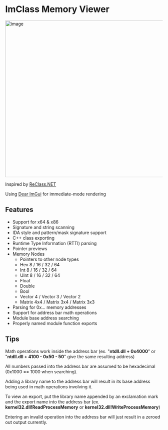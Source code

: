 # ImClass Memory Viewer

<img width="1209" height="499" alt="image" src="https://github.com/user-attachments/assets/bfa9c4f0-def8-4a83-84e4-e76b6bfab6a5" />


Inspired by [ReClass.NET](https://github.com/ReClassNET/ReClass.NET)

Using [Dear ImGui](https://github.com/ocornut/imgui) for immediate-mode rendering

## Features
- Support for x64 & x86
- Signature and string scanning
- IDA style and pattern/mask signature support
- C++ class exporting
- Runtime Type Information (RTTI) parsing
- Pointer previews
- Memory Nodes
  - Pointers to other node types
  - Hex 8 / 16 / 32 / 64
  - Int 8 / 16 / 32 / 64
  - UInt 8 / 16 / 32 / 64
  - Float
  - Double
  - Bool
  - Vector 4 / Vector 3 / Vector 2
  - Matrix 4x4 / Matrix 3x4 / Matrix 3x3
- Parsing for 0x... memory addresses
- Support for address bar math operations
- Module base address searching
- Properly named module function exports

## Tips

Math operations work inside the address bar (ex. "**ntdll.dll + 0x4000**" or "**ntdll.dll + 4100 - 0x50 - 50**" give the same resulting address)

All numbers passed into the address bar are assumed to be hexadecimal (0x1000 == 1000 when searching).

Adding a library name to the address bar will result in its base address being used in math operations involving it.

To view an export, put the library name appended by an exclamation mark and the export name into the address bar (ex. **kernel32.dll!ReadProcessMemory** or **kernel32.dll!WriteProcessMemory**)

Entering an invalid operation into the address bar will just result in a zeroed out output currently.
